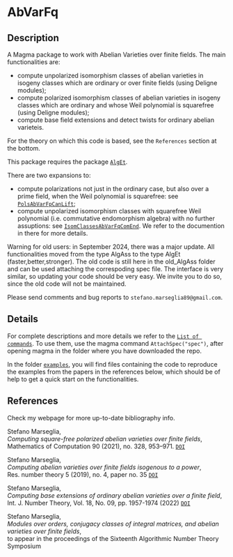 # AbVarFq

Description
--

A Magma package to work with Abelian Varieties over finite fields.
The main functionalities are:
- compute unpolarized isomorphism classes of abelian varieties in isogeny classes which are ordinary or over finite fields (using Deligne modules);
- compute polarized isomorphism classes of abelian varieties in isogeny classes which are ordinary and whose Weil polynomial is squarefree (using Deligne modules);
- compute base field extensions and detect twists for ordinary abelian varieteis.

For the theory on which this code is based, see the `References` section at the bottom.

This package requires the package [`AlgEt`](https://github.com/stmar89/AlgEt).

There are two expansions to:
- compute polarizations not just in the ordinary case, but also over a prime field, when the Weil polynomial is squarefree: see [`PolsAbVarFpCanLift`](https://github.com/stmar89/PolsAbVarFpCanLift);
- compute unpolarized isomorphism classes with squarefree Weil polynomial (i.e. commutative endomorphism algebra) with no further assuptions: see [`IsomClassesAbVarFqComEnd`](https://github.com/stmar89/IsomClassesAbVarFqComEnd).
We refer to the documention in there for more details.

Warning for old users: in September 2024, there was a major update. All functionalities moved from the type AlgAss to the type AlgEt (faster,better,stronger). The old code is still here in the old_AlgAss folder and can be used attaching the correspoding spec file. The interface is very similar, so updating your code should be very easy. We invite you to do so, since the old code will not be maintained.

Please send comments and bug reports to `stefano.marseglia89@gmail.com`.

Details
--

For complete descriptions and more details we refer to the [`List of commands`](https://github.com/stmar89/AbVarFq/blob/master/doc/ListOfCommands.md).
To use them, use the magma command `AttachSpec("spec")`, after opening magma in the folder where you have downloaded the repo.

In the folder [`examples`](https://github.com/stmar89/AbVarFq/blob/master/examples), you will find files containing the code to reproduce the examples from the papers in the references below, which should be of help to get a quick start on the functionalities.

References
--
Check my webpage for more up-to-date bibliography info.

Stefano Marseglia,<br>
*Computing square-free polarized abelian varieties over finite fields*,<br>
Mathematics of Computation 90 (2021), no. 328, 953–971. [`DOI`](https://doi.org/10.1090/mcom/3594)

Stefano Marseglia,<br>
*Computing abelian varieties over finite fields isogenous to a power*,<br>
Res. number theory 5 (2019), no. 4, paper no. 35 [`DOI`](https://doi.org/10.1007/s40993-019-0174-x)

Stefano Marseglia,<br>
*Computing base extensions of ordinary abelian varieties over a finite field*,<br>
Int. J. Number Theory, Vol. 18, No. 09, pp. 1957-1974 (2022) [`DOI`](https://doi.org/10.1142/S1793042122501007)

Stefano Marseglia,<br>
*Modules over orders, conjugacy classes of integral matrices, and abelian varieties over finite fields*,<br>
to appear in the proceedings of the Sixteenth Algorithmic Number Theory Symposium

